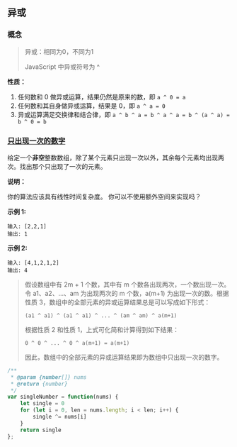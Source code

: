 ## 异或

### 概念

> 异或：相同为0，不同为1
>
> JavaScript 中异或符号为 ^

**性质：**

1. 任何数和 0 做异或运算，结果仍然是原来的数，即 `a ^ 0 = a`
2. 任何数和其自身做异或运算，结果是 0，即 `a ^ a = 0`
3. 异或运算满足交换律和结合律，即 `a ^ b ^ a = b ^ a ^ a = b ^ (a ^ a) = b ^ 0 = b`

### [只出现一次的数字](https://leetcode-cn.com/problems/single-number/)

给定一个**非空**整数数组，除了某个元素只出现一次以外，其余每个元素均出现两次。找出那个只出现了一次的元素。

**说明：**

你的算法应该具有线性时间复杂度。 你可以不使用额外空间来实现吗？

**示例 1:**

```
输入: [2,2,1]
输出: 1
```

**示例 2:**

```
输入: [4,1,2,1,2]
输出: 4
```

> 假设数组中有 2m + 1 个数，其中有 m 个数各出现两次，一个数出现一次。令 a1、a2、...、am 为出现两次的 m 个数，a(m+1) 为出现一次的数。根据性质 3，数组中的全部元素的异或运算结果总是可以写成如下形式：
>
> `(a1 ^ a1) ^ (a1 ^ a1) ^ ... ^ (am ^ am) ^ a(m+1)`
>
> 根据性质 2 和性质 1，上式可化简和计算得到如下结果：
>
> `0 ^ 0 ^ ... ^ 0 ^ a(m+1) = a(m+1)`
>
>
> 因此，数组中的全部元素的异或运算结果即为数组中只出现一次的数字。
>

```js
/**
 * @param {number[]} nums
 * @return {number}
 */
var singleNumber = function(nums) {
    let single = 0
    for (let i = 0, len = nums.length; i < len; i++) {
        single ^= nums[i]
    }
    return single
};
```

